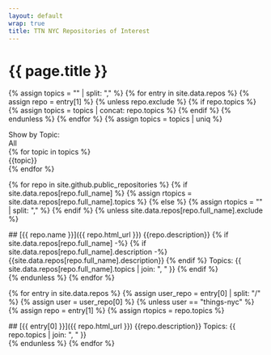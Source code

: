 ```yaml
---
layout: default
wrap: true
title: TTN NYC Repositories of Interest
---
```

# {{ page.title }}

{% assign topics = "" | split: "," %}
{% for entry in site.data.repos %}
  {% assign repo = entry[1] %}
  {% unless repo.exclude %}
  {% if   repo.topics %}
    {% assign topics = topics | concat: repo.topics %}
  {% endif %}
  {% endunless %}
{% endfor %}
{% assign topics = topics | uniq %}

<div class="filter-box">
  Show by Topic:
  <div id="show-all">All</div>
{% for topic in topics %}
  <div id="show-{{topic}}">{{topic}}</div>
{% endfor %}
</div>

<!-- Loop through Things-NYC repositories -->
{% for repo in site.github.public_repositories %}
  {% if site.data.repos[repo.full_name] %}
    {% assign rtopics = site.data.repos[repo.full_name].topics %}
  {% else %}
    {% assign rtopics = "" | split: "," %}
  {% endif %}
{% unless site.data.repos[repo.full_name].exclude %}
  <div class="post{% for topic in rtopics %} topic-{{ topic }}{% endfor %}" markdown="1">
## [{{ repo.name }}]({{ repo.html_url }})
    {{repo.description}}
    {% if site.data.repos[repo.full_name] -%}
      {% if site.data.repos[repo.full_name].description -%}
        {{site.data.repos[repo.full_name].description}}
      {% endif %}
Topics: {{ site.data.repos[repo.full_name].topics | join: ", " }}
    {% endif %}
  </div>
{% endunless %}
{% endfor %}

<!-- Loop through selected external repositories -->
{% for entry in site.data.repos %}
  {% assign user_repo = entry[0] | split: "/" %}
  {% assign user = user_repo[0] %}
  {% unless user == "things-nyc" %}
    {% assign repo = entry[1] %}
    {% assign rtopics = repo.topics %}
  <div class="post{% for topic in rtopics %} topic-{{ topic }}{% endfor %}" markdown="1">
## [{{ entry[0] }}]({{ repo.html_url }})
    {{repo.description}}
Topics: {{ repo.topics | join: ", " }}
  </div>
  {% endunless %}
{% endfor %}

<script>
function setVisibility(name, vis) {
  [].forEach.call(document.getElementsByClassName(name), function (el) {
    el.style.display = vis;
  });
}
function hideAll() { setVisibility("post", "none") }
function showAll() { setVisibility("post", "block") }
function showCategory(category) {
  hideAll();
  setVisibility(category, "block");
}
document.getElementById("show-all").addEventListener("click",showAll,false);
{% for topic in topics %}
document.getElementById("show-{{ topic }}").addEventListener("click",function(e) { showCategory("topic-{{ topic }}"); }, false);
{% endfor %}
</script>